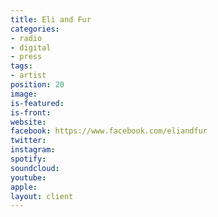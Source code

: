 ```yaml
---
title: Eli and Fur
categories:
- radio
- digital
- press
tags:
- artist
position: 20
image: 
is-featured: 
is-front: 
website: 
facebook: https://www.facebook.com/eliandfur
twitter: 
instagram: 
spotify: 
soundcloud: 
youtube: 
apple: 
layout: client
---
```


